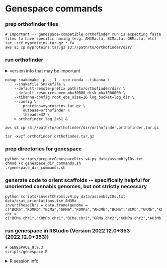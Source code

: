 # Genespace commands

### prep orthofinder files

```
# Important -- genespace-compatible orthofinder run is expecting fasta files to have specific naming (e.g. AH3Ma.fa, BCMa.fa, GRMa.fa, etc)
tar -zcf myproteins.tar.gz *.fa
aws s3 cp myproteins.tar.gz s3://path/to/orthofinder/dir/
```

### run orthofinder 

<details>
<summary> version info that may be important </summary>
Using snakemake/snakemake:v7.25.0 for Tibanna jobs. <br>
2023-10-03 22:49:03 : Started OrthoFinder version 2.5.5 <br>
</details>

```
nohup snakemake -p -j 1 --use-conda --tibanna \
    --snakefile Snakefile \
    --default-remote-prefix path/to/orthofinder/dir/ \
    --default-resources mem_mb=30000 disk_mb=1000000 \
    --tibanna-config root_ebs_size=16 log_bucket=log_dir \
    --config \
        proteins=myproteins.tar.gz \
        outbase=orthofinder \
        threads=32 \
    > orthofinder.log 2>&1 &
```

```
aws s3 cp s3://path/to/orthofinder/dir/orthofinder.orthofinder.tar.gz .
tar -xvzf orthofinder.orthofinder.tar.gz
```

### prep directories for genespace

```
python scripts/prepareGenespaceDirs.v4.py data/assemblyIDs.txt
chmod +x genespace_dir_commands.sh
./genespace_dir_commands.sh
```

### generate code to orient scaffolds -- specifically helpful for unoriented cannabis genomes, but not strictly necessary

```
python scripts/invertChroms.v4.py data/assemblyIDs.txt data/csat_orientations.tsv AH3Ma
invertTheseChrs = data.frame(genome = c("BCMa","KOMPb","BCMa","GRMa","KOMPa","AH3Mb","BCMa","BCMb","GRMb","KOMPb","BCMa","GRMa","AH3Mb","BCMa","BCMb","KOMPa","KOMPb","AH3Mb","BCMb","GRMb","KOMPa","BCMa","BCMb","GRMb","KOMPa","KOMPb","AH3Mb","BCMa","KOMPb","KOMPa","BCMa","GRMb"), 
chr = c("BCMa.chr1","KOMPb.chr1","BCMa.chr2","GRMa.chr2","KOMPa.chr2","AH3Mb.chr3","BCMa.chr3","BCMb.chr3","GRMb.chr3","KOMPb.chr3","BCMa.chr4","GRMa.chr4","AH3Mb.chr5","BCMa.chr5","BCMb.chr5","KOMPa.chr5","KOMPb.chr5","AH3Mb.chr6","BCMb.chr6","GRMb.chr6","KOMPa.chr6","BCMa.chr7","BCMb.chr7","GRMb.chr7","KOMPa.chr7","KOMPb.chr7","AH3Mb.chr8","BCMa.chr8","KOMPb.chr8","KOMPa.chr9","BCMa.chrX","GRMb.chrX"))
```

### run genespace in RStudio (Version 2022.12.0+353 (2022.12.0+353))

```
# GENESPACE_0.9.3
scripts/genespace.R
```

<details>
<summary>R session info</summary>
> sessionInfo()
R version 4.2.2 (2022-10-31)
Platform: x86_64-apple-darwin17.0 (64-bit)
Running under: macOS Ventura 13.2

Matrix products: default
LAPACK: /Library/Frameworks/R.framework/Versions/4.2/Resources/lib/libRlapack.dylib

locale:
[1] en_US.UTF-8/en_US.UTF-8/en_US.UTF-8/C/en_US.UTF-8/en_US.UTF-8

attached base packages:
[1] stats     graphics  grDevices utils     datasets  methods   base     

other attached packages:
[1] GENESPACE_0.9.3   data.table_1.14.8


loaded via a namespace (and not attached):
 [1] Rcpp_1.0.10                 lattice_0.20-45             prettyunits_1.1.1           Rsamtools_2.14.0           
 [5] ps_1.7.2                    Biostrings_2.66.0           digest_0.6.31               mime_0.12                  
 [9] R6_2.5.1                    GenomeInfoDb_1.34.7         stats4_4.2.2                zlibbioc_1.44.0            
[13] rlang_1.1.0                 rstudioapi_0.14             miniUI_0.1.1.1              callr_3.7.3                
[17] urlchecker_1.0.1            S4Vectors_0.36.1            R.utils_2.12.2              R.oo_1.25.0                
[21] Matrix_1.5-4.1              devtools_2.4.5              BiocParallel_1.32.5         stringr_1.5.0              
[25] htmlwidgets_1.6.1           igraph_1.3.5                RCurl_1.98-1.9              DelayedArray_0.24.0        
[29] shiny_1.7.4                 compiler_4.2.2              httpuv_1.6.8                rtracklayer_1.58.0         
[33] pkgconfig_2.0.3             BiocGenerics_0.44.0         pkgbuild_1.4.0              htmltools_0.5.4            
[37] SummarizedExperiment_1.28.0 GenomeInfoDbData_1.2.9      matrixStats_0.63.0          IRanges_2.32.0             
[41] codetools_0.2-18            XML_3.99-0.14               crayon_1.5.2                later_1.3.0                
[45] GenomicAlignments_1.34.0    bitops_1.0-7                R.methodsS3_1.8.2           grid_4.2.2                 
[49] xtable_1.8-4                lifecycle_1.0.3             magrittr_2.0.3              cli_3.6.0                  
[53] stringi_1.7.12              cachem_1.0.7                XVector_0.38.0              dbscan_1.1-11              
[57] fs_1.6.1                    promises_1.2.0.1            remotes_2.4.2               ellipsis_0.3.2             
[61] vctrs_0.6.4                 rjson_0.2.21                restfulr_0.0.15             tools_4.2.2                
[65] Biobase_2.58.0              glue_1.6.2                  purrr_1.0.1                 MatrixGenerics_1.10.0      
[69] processx_3.8.0              pkgload_1.3.2               parallel_4.2.2              fastmap_1.1.1              
[73] yaml_2.3.7                  BiocManager_1.30.19         GenomicRanges_1.50.2        sessioninfo_1.2.2          
[77] memoise_2.0.1               profvis_0.3.7               BiocIO_1.8.0                usethis_2.1.6 
</details>
